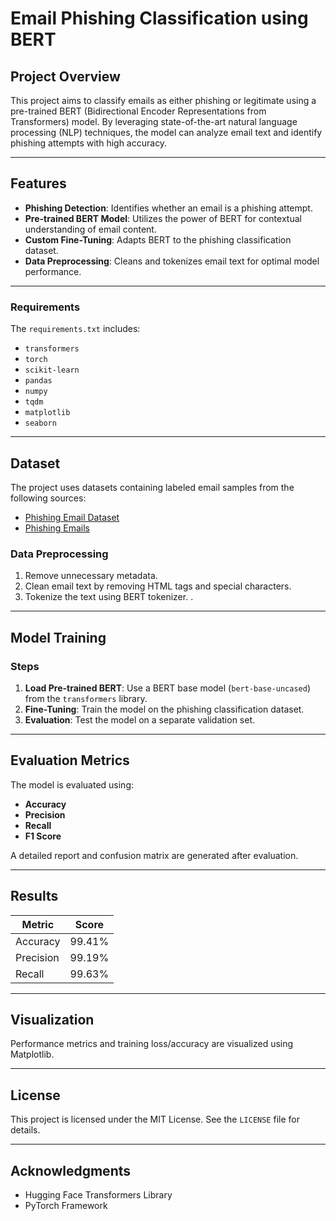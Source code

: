 # Email Phishing Classification using BERT

## Project Overview
This project aims to classify emails as either phishing or legitimate using a pre-trained BERT (Bidirectional Encoder Representations from Transformers) model. By leveraging state-of-the-art natural language processing (NLP) techniques, the model can analyze email text and identify phishing attempts with high accuracy.

---

## Features
- **Phishing Detection**: Identifies whether an email is a phishing attempt.
- **Pre-trained BERT Model**: Utilizes the power of BERT for contextual understanding of email content.
- **Custom Fine-Tuning**: Adapts BERT to the phishing classification dataset.
- **Data Preprocessing**: Cleans and tokenizes email text for optimal model performance.

---

### Requirements
The `requirements.txt` includes:
- `transformers`
- `torch`
- `scikit-learn`
- `pandas`
- `numpy`
- `tqdm`
- `matplotlib`
- `seaborn`

---

## Dataset
The project uses datasets containing labeled email samples from the following sources:
- [Phishing Email Dataset](https://www.kaggle.com/datasets/naserabdullahalam/phishing-email-dataset)
- [Phishing Emails](https://www.kaggle.com/datasets/subhajournal/phishingemails)

### Data Preprocessing
1. Remove unnecessary metadata.
2. Clean email text by removing HTML tags and special characters.
3. Tokenize the text using BERT tokenizer.
.

---

## Model Training
### Steps
1. **Load Pre-trained BERT**: Use a BERT base model (`bert-base-uncased`) from the `transformers` library.
2. **Fine-Tuning**: Train the model on the phishing classification dataset.
3. **Evaluation**: Test the model on a separate validation set.

---

## Evaluation Metrics
The model is evaluated using:
- **Accuracy**
- **Precision**
- **Recall**
- **F1 Score**

A detailed report and confusion matrix are generated after evaluation.

---

## Results
| Metric         | Score       |
|----------------|-------------|
| Accuracy       | 99.41%      |
| Precision      | 99.19%      |
| Recall         | 99.63%      |


---

## Visualization
Performance metrics and training loss/accuracy are visualized using Matplotlib.

---

## License
This project is licensed under the MIT License. See the `LICENSE` file for details.

---

## Acknowledgments
- Hugging Face Transformers Library
- PyTorch Framework

